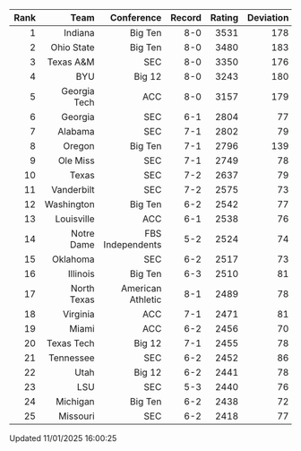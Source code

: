 | Rank  | Team                 | Conference           | Record   | Rating | Deviation |
| ---:  | ---:                 | ---:                 | ---:     | ---:   | ---:      |
| 1     | Indiana              | Big Ten              | 8-0      | 3531   | 178       |
| 2     | Ohio State           | Big Ten              | 8-0      | 3480   | 183       |
| 3     | Texas A&M            | SEC                  | 8-0      | 3350   | 176       |
| 4     | BYU                  | Big 12               | 8-0      | 3243   | 180       |
| 5     | Georgia Tech         | ACC                  | 8-0      | 3157   | 179       |
| 6     | Georgia              | SEC                  | 6-1      | 2804   | 77        |
| 7     | Alabama              | SEC                  | 7-1      | 2802   | 79        |
| 8     | Oregon               | Big Ten              | 7-1      | 2796   | 139       |
| 9     | Ole Miss             | SEC                  | 7-1      | 2749   | 78        |
| 10    | Texas                | SEC                  | 7-2      | 2637   | 79        |
| 11    | Vanderbilt           | SEC                  | 7-2      | 2575   | 73        |
| 12    | Washington           | Big Ten              | 6-2      | 2542   | 77        |
| 13    | Louisville           | ACC                  | 6-1      | 2538   | 76        |
| 14    | Notre Dame           | FBS Independents     | 5-2      | 2524   | 74        |
| 15    | Oklahoma             | SEC                  | 6-2      | 2517   | 73        |
| 16    | Illinois             | Big Ten              | 6-3      | 2510   | 81        |
| 17    | North Texas          | American Athletic    | 8-1      | 2489   | 78        |
| 18    | Virginia             | ACC                  | 7-1      | 2471   | 81        |
| 19    | Miami                | ACC                  | 6-2      | 2456   | 70        |
| 20    | Texas Tech           | Big 12               | 7-1      | 2455   | 78        |
| 21    | Tennessee            | SEC                  | 6-2      | 2452   | 86        |
| 22    | Utah                 | Big 12               | 6-2      | 2441   | 78        |
| 23    | LSU                  | SEC                  | 5-3      | 2440   | 76        |
| 24    | Michigan             | Big Ten              | 6-2      | 2438   | 72        |
| 25    | Missouri             | SEC                  | 6-2      | 2418   | 77        |

Updated 11/01/2025 16:00:25
